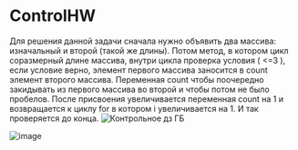 # ControlHW
Для решения данной задачи сначала нужно объявить два массива: изначальный и второй (такой же длины). Потом метод, в котором цикл соразмерный длине массива, внутри цикла проверка условия ( <=3 ), если условие верно, элемент первого массива заносится в count элемент второго массива. Переменная count чтобы поочередно закидывать из первого массива во второй и чтобы потом не было пробелов. После присвоения увеличивается переменная count на 1 и возвращается к циклу for в котором i увеличивается на 1. И так проверяется до конца.
![Контрольное дз ГБ](https://user-images.githubusercontent.com/124172672/229623552-f30b7cfd-d351-476e-86a4-ae978daa939f.png)

![image](https://user-images.githubusercontent.com/124172672/229629035-18acffd5-a7fc-4ad1-b424-c2df7f4a0dd6.png)
